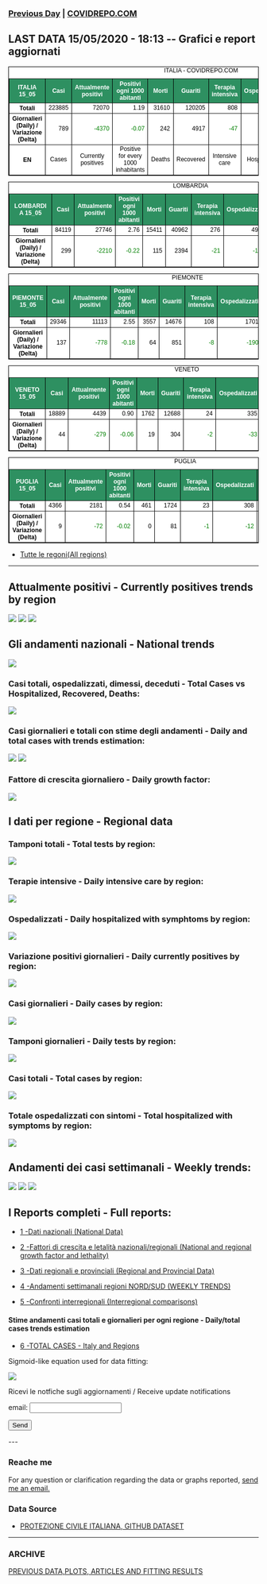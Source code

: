 <!-- start -->
### [Previous Day](/index_14_05.md) | <a href="https://marcelchiarello.github.io/showdata/">COVIDREPO.COM</a>
## LAST DATA 15/05/2020 - 18:13 -- Grafici e report aggiornati

<table style=" color:black; font-size:12; font-family:arial; text-align:center; " cellpadding="2.5" cellspacing="0" border="1" bordercolor="black" bgcolor="#FFFFFF">
<caption>ITALIA - COVIDREPO.COM</caption>
<tr style="color:#FFFFFF;background:#2E9061">
<th>ITALIA 15_05</th>
<th>Casi</th>
<th>Attualmente positivi</th>
<th>Positivi ogni 1000 abitanti</th>
<th>Morti</th>
<th>Guariti</th>
<th>Terapia intensiva</th>
<th>Ospedalizzati</th>
<th>Ricoverati con sintomi</th>
<th>Isolamento domiciliare</th>
<th>Tamponi</th>
</tr>
<tr>
<th>Totali</th>
<td align="right"> 223885</td>
<td align="right"> 72070</td>
<td align="right"> 1.19</td>
<td align="right"> 31610</td>
<td align="right"> 120205</td>
<td align="right"> 808</td>
<td align="right"> 11600</td>
<td align="right"> 10792</td>
<td align="right"> 60470</td>
<td align="right"> 2875680</td>
</tr>
<tr>
<th>Giornalieri (Daily) / Variazione (Delta)</th>
<td align="right"> 789</td>
<td align="right" style=" color:green; "> -4370</td>
<td align="right" style=" color:green; "> -0.07</td>
<td align="right"> 242</td>
<td align="right"> 4917</td>
<td align="right" style=" color:green; "> -47</td>
<td align="right" style=" color:green; "> -708</td>
<td align="right" style=" color:green; "> -661</td>
<td align="right" style=" color:green; "> -3662</td>
<td align="right"> 68176</td>
</tr>
<tr>
<th>EN</th>
<td>Cases</td>
<td>Currently positives</td>
<td>Positive for every 1000 inhabitants</td>
<td>Deaths</td>
<td>Recovered</td>
<td>Intensive care</td>
<td>Hospitalized</td>
<td>Hospitalized with symptoms</td>
<td>Home isolation</td>
<td>Tests</td>
</tr>
</table>

<table style=" color:black; font-size:12; font-family:arial; text-align:center; " cellpadding="2.5" cellspacing="0" border="1" bordercolor="black" bgcolor="#FFFFFF">
<caption>LOMBARDIA</caption>
<tr style="color:#FFFFFF;background:#2E9061">
<th>LOMBARDIA 15_05</th>
<th>Casi</th>
<th>Attualmente positivi</th>
<th>Positivi ogni 1000 abitanti</th>
<th>Morti</th>
<th>Guariti</th>
<th>Terapia intensiva</th>
<th>Ospedalizzati</th>
<th>Ricoverati con sintomi</th>
<th>Isolamento domiciliare</th>
<th>Tamponi</th>
</tr>
<tr>
<th>Totali</th>
<td align="right"> 84119</td>
<td align="right"> 27746</td>
<td align="right"> 2.76</td>
<td align="right"> 15411</td>
<td align="right"> 40962</td>
<td align="right"> 276</td>
<td align="right"> 4981</td>
<td align="right"> 4705</td>
<td align="right"> 22765</td>
<td align="right"> 550405</td>
</tr>
<tr>
<th>Giornalieri (Daily) / Variazione (Delta)</th>
<td align="right"> 299</td>
<td align="right" style=" color:green; "> -2210</td>
<td align="right" style=" color:green; "> -0.22</td>
<td align="right"> 115</td>
<td align="right"> 2394</td>
<td align="right" style=" color:green; "> -21</td>
<td align="right" style=" color:green; "> -134</td>
<td align="right" style=" color:green; "> -113</td>
<td align="right" style=" color:green; "> -2076</td>
<td align="right"> 12162</td>
</tr>
</table>

<table style=" color:black; font-size:12; font-family:arial; text-align:center; " cellpadding="2.5" cellspacing="0" border="1" bordercolor="black" bgcolor="#FFFFFF">
<caption>PIEMONTE</caption>
<tr style="color:#FFFFFF;background:#2E9061">
<th>PIEMONTE 15_05</th>
<th>Casi</th>
<th>Attualmente positivi</th>
<th>Positivi ogni 1000 abitanti</th>
<th>Morti</th>
<th>Guariti</th>
<th>Terapia intensiva</th>
<th>Ospedalizzati</th>
<th>Ricoverati con sintomi</th>
<th>Isolamento domiciliare</th>
<th>Tamponi</th>
</tr>
<tr>
<th>Totali</th>
<td align="right"> 29346</td>
<td align="right"> 11113</td>
<td align="right"> 2.55</td>
<td align="right"> 3557</td>
<td align="right"> 14676</td>
<td align="right"> 108</td>
<td align="right"> 1701</td>
<td align="right"> 1593</td>
<td align="right"> 9412</td>
<td align="right"> 239507</td>
</tr>
<tr>
<th>Giornalieri (Daily) / Variazione (Delta)</th>
<td align="right"> 137</td>
<td align="right" style=" color:green; "> -778</td>
<td align="right" style=" color:green; "> -0.18</td>
<td align="right"> 64</td>
<td align="right"> 851</td>
<td align="right" style=" color:green; "> -8</td>
<td align="right" style=" color:green; "> -190</td>
<td align="right" style=" color:green; "> -182</td>
<td align="right" style=" color:green; "> -588</td>
<td align="right"> 6825</td>
</tr>
</table>

<table style=" color:black; font-size:12; font-family:arial; text-align:center; " cellpadding="2.5" cellspacing="0" border="1" bordercolor="black" bgcolor="#FFFFFF">
<caption>VENETO</caption>
<tr style="color:#FFFFFF;background:#2E9061">
<th>VENETO 15_05</th>
<th>Casi</th>
<th>Attualmente positivi</th>
<th>Positivi ogni 1000 abitanti</th>
<th>Morti</th>
<th>Guariti</th>
<th>Terapia intensiva</th>
<th>Ospedalizzati</th>
<th>Ricoverati con sintomi</th>
<th>Isolamento domiciliare</th>
<th>Tamponi</th>
</tr>
<tr>
<th>Totali</th>
<td align="right"> 18889</td>
<td align="right"> 4439</td>
<td align="right"> 0.90</td>
<td align="right"> 1762</td>
<td align="right"> 12688</td>
<td align="right"> 24</td>
<td align="right"> 335</td>
<td align="right"> 311</td>
<td align="right"> 4104</td>
<td align="right"> 484639</td>
</tr>
<tr>
<th>Giornalieri (Daily) / Variazione (Delta)</th>
<td align="right"> 44</td>
<td align="right" style=" color:green; "> -279</td>
<td align="right" style=" color:green; "> -0.06</td>
<td align="right"> 19</td>
<td align="right"> 304</td>
<td align="right" style=" color:green; "> -2</td>
<td align="right" style=" color:green; "> -33</td>
<td align="right" style=" color:green; "> -31</td>
<td align="right" style=" color:green; "> -246</td>
<td align="right"> 10151</td>
</tr>
</table>

<table style=" color:black; font-size:12; font-family:arial; text-align:center; " cellpadding="2.5" cellspacing="0" border="1" bordercolor="black" bgcolor="#FFFFFF">
<caption>PUGLIA</caption>
<tr style="color:#FFFFFF;background:#2E9061">
<th>PUGLIA 15_05</th>
<th>Casi</th>
<th>Attualmente positivi</th>
<th>Positivi ogni 1000 abitanti</th>
<th>Morti</th>
<th>Guariti</th>
<th>Terapia intensiva</th>
<th>Ospedalizzati</th>
<th>Ricoverati con sintomi</th>
<th>Isolamento domiciliare</th>
<th>Tamponi</th>
</tr>
<tr>
<th>Totali</th>
<td align="right"> 4366</td>
<td align="right"> 2181</td>
<td align="right"> 0.54</td>
<td align="right"> 461</td>
<td align="right"> 1724</td>
<td align="right"> 23</td>
<td align="right"> 308</td>
<td align="right"> 285</td>
<td align="right"> 1873</td>
<td align="right"> 87687</td>
</tr>
<tr>
<th>Giornalieri (Daily) / Variazione (Delta)</th>
<td align="right"> 9</td>
<td align="right" style=" color:green; "> -72</td>
<td align="right" style=" color:green; "> -0.02</td>
<td align="right"> 0</td>
<td align="right"> 81</td>
<td align="right" style=" color:green; "> -1</td>
<td align="right" style=" color:green; "> -12</td>
<td align="right" style=" color:green; "> -11</td>
<td align="right" style=" color:green; "> -60</td>
<td align="right"> 2110</td>
</tr>
</table>

- [Tutte le regoni(All regions)](/Tables/regionsTable_15_05.md)

---

## Attualmente positivi - Currently positives trends by region
<img src="https://covidrepo.com/RUN_15_05/RUN4/RUN_INTEREGION_16.png">
<img src="https://covidrepo.com/RUN_15_05/RUN4/RUN_INTEREGION_17.png">
<img src="https://covidrepo.com/RUN_15_05/RUN4/RUN_INTEREGION_18.png">

## Gli andamenti nazionali - National trends
<img src="https://marcelchiarello.github.io/showdata/RUN_15_05/RUN0/RUN_DATA_ITALIA_01.png">

### Casi totali, ospedalizzati, dimessi, deceduti - Total Cases vs Hospitalized, Recovered, Deaths:
<img src="https://marcelchiarello.github.io/showdata/RUN_15_05/RUN0/RUN_DATA_ITALIA_02.png">

### Casi giornalieri e totali con stime degli andamenti - Daily and total cases with trends estimation:
<img src="https://marcelchiarello.github.io/showdata/RUN_15_05/RUN1/RUN_DATA_FIT_TOTAL_CASES_ITALY_REGIONS_01.png">
<img src="https://marcelchiarello.github.io/showdata/RUN_15_05/RUN1/RUN_DATA_FIT_TOTAL_CASES_ITALY_REGIONS_02.png">

### Fattore di crescita giornaliero - Daily growth factor:
<img src="https://marcelchiarello.github.io/showdata/RUN_15_05/RUN6/RUN_FACTORS_01.png">

## I dati per regione - Regional data

### Tamponi totali - Total tests by region:
<img src="https://marcelchiarello.github.io/showdata/RUN_15_05/RUN4/RUN_INTEREGION_02.png">

### Terapie intensive - Daily intensive care by region:
<img src="https://marcelchiarello.github.io/showdata/RUN_15_05/RUN4/RUN_INTEREGION_13.png">

### Ospedalizzati - Daily hospitalized with symphtoms by region:
<img src="https://marcelchiarello.github.io/showdata/RUN_15_05/RUN4/RUN_INTEREGION_14.png">

### Variazione positivi giornalieri - Daily currently positives by region:
<img src="https://marcelchiarello.github.io/showdata/RUN_15_05/RUN4/RUN_INTEREGION_15.png">

### Casi giornalieri - Daily cases by region:
<img src="https://marcelchiarello.github.io/showdata/RUN_15_05/RUN4/RUN_INTEREGION_11.png">

### Tamponi giornalieri - Daily tests by region:
<img src="https://marcelchiarello.github.io/showdata/RUN_15_05/RUN4/RUN_INTEREGION_12.png">

### Casi totali - Total cases by region:
<img src="https://marcelchiarello.github.io/showdata/RUN_15_05/RUN4/RUN_INTEREGION_01.png">

### Totale ospedalizzati con sintomi - Total hospitalized with symptoms by region:
<img src="https://marcelchiarello.github.io/showdata/RUN_15_05/RUN4/RUN_INTEREGION_05.png">

## Andamenti dei casi settimanali - Weekly trends:
<img src="https://marcelchiarello.github.io/showdata/RUN_15_05/RUN5/RUN_NEWTRENDS_01.png">
<img src="https://marcelchiarello.github.io/showdata/RUN_15_05/RUN5/RUN_NEWTRENDS_02.png">
<img src="https://marcelchiarello.github.io/showdata/RUN_15_05/RUN5/RUN_NEWTRENDS_03.png">

## I Reports completi - Full reports:

- [1 -Dati nazionali (National Data)](/RUN_15_05/RUN0/RUN.html)

- [2 -Fattori di crescita e letalità nazionali/regionali (National and regional growth factor and lethality)](/RUN_15_05/RUN6/RUN.html)

- [3 -Dati regionali e provinciali (Regional and Provincial Data)](/RUN_15_05/RUN2/RUN.html)

- [4 -Andamenti settimanali regioni NORD/SUD (WEEKLY TRENDS)](/RUN_15_05/RUN5/RUN.html)

- [5 -Confronti interregionali (Interregional comparisons)](/RUN_15_05/RUN4/RUN.html)

#### Stime andamenti casi totali e giornalieri per ogni regione - Daily/total cases trends estimation

- [6 -TOTAL CASES - Italy and Regions](/RUN_15_05/RUN1/RUN.html)

Sigmoid-like equation used for data fitting:

<img src="https://latex.codecogs.com/svg.latex?Sig = \frac{a}{e^{b(x+c)} + a_1e^{b_1(x+c_1)} - d}" border="0"/>

Ricevi le notfiche sugli aggiornamenti / Receive update notifications
<form
action="https://formspree.io/mgenvwep"
method="POST"
>
<label>
email:
<input type="text" name="_replyto">
</label>

<!-- your other form fields go here -->

<button type="submit">Send</button>
</form>
---

### Reache me

For any question or clarification regarding the data or graphs reported, <a href="mailto:marcello.chiarello@outlook.com">send me an email.</a>



### Data Source

- [PROTEZIONE CIVILE ITALIANA, GITHUB DATASET](https://github.com/pcm-dpc/COVID-19)

---

### ARCHIVE
[PREVIOUS DATA,PLOTS, ARTICLES AND FITTING RESULTS](/archive.md)
